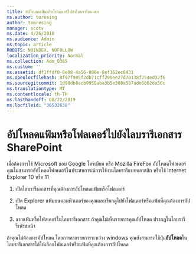 ```yaml
---
title: อัปโหลดแฟ้มหรือโฟลเดอร์ไปยังไลบรารีเอกสาร
ms.author: toresing
author: tomresing
manager: scotv
ms.date: 4/26/2018
ms.audience: Admin
ms.topic: article
ROBOTS: NOINDEX, NOFOLLOW
localization_priority: Normal
ms.collection: Adm_O365
ms.custom: ''
ms.assetid: df1ffdf0-8e08-4a56-880e-8ef162ec8431
ms.openlocfilehash: 8f97f905f2db71cff299ee27d78138f254ed32f6
ms.sourcegitcommit: 1d98db8acb9959aba3b5e308a567ade6b62da56c
ms.translationtype: MT
ms.contentlocale: th-TH
ms.lasthandoff: 08/22/2019
ms.locfileid: "36532638"
---
```

# <a name="upload-a-folder-or-files-to-a-sharepoint-document-library"></a>อัปโหลดแฟ้มหรือโฟลเดอร์ไปยังไลบรารีเอกสาร SharePoint

เมื่อต้องการใช้ Microsoft ขอบ Google โครเมียม หรือ Mozilla FireFox อัปโหลดโฟลเดอร์ คุณไม่สามารถอัปโหลดโฟลเดอร์ในประสบการณ์การใช้งานไลบรารีแบบคลาสสิก หรือใช้ Internet Explorer 10 หรือ 11
  
1. เปิดไลบรารีเอกสารที่คุณต้องการอัปโหลดแฟ้มหรือโฟลเดอร์
    
2. เปิด Explorer แฟ้มบนคอมพิวเตอร์ของคุณและเรียกดูไปยังโฟลเดอร์หรือแฟ้มที่คุณต้องการอัปโหลด
    
3. ลากแฟ้มหรือโฟลเดอร์ในไลบรารีเอกสาร ถ้าคุณไม่เห็นรายการคุณอัปโหลด ปรากฏในไลบรารี รีเฟรชหน้า 
    
ถ้าคุณไม่ต้องการอัปโหลด โดยการลากรายการระหว่าง windows คุณยังสามารถใช้ปุ่ม**อัปโหลด**ในไลบรารีเอกสารได้ให้เลือกโฟลเดอร์หรือแฟ้มที่คุณต้องการอัปโหลด 
  

